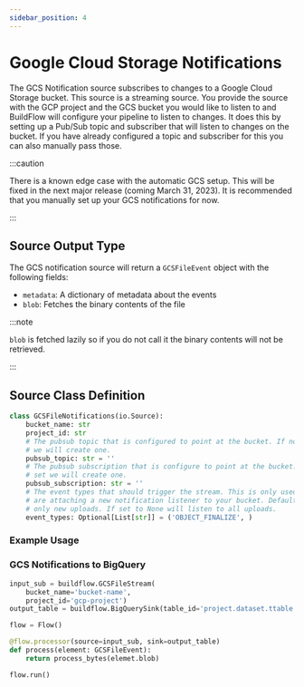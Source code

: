 ```yaml
---
sidebar_position: 4
---
```


# Google Cloud Storage Notifications

The GCS Notification source subscribes to changes to a Google Cloud Storage bucket. This source is a streaming source. You provide the source with the GCP project and the GCS bucket you would like to listen to and BuildFlow will configure your pipeline to listen to changes. It does this by setting up a Pub/Sub topic and subscriber that will listen to changes on the bucket. If you have already configured a topic and subscriber for this you can also manually pass those.

:::caution

There is a known edge case with the automatic GCS setup. This will be fixed in the next major release (coming March 31, 2023). It is recommended that you manually set up your GCS notifications for now.

:::

## Source Output Type

The GCS notification source will return a `GCSFileEvent` object with the following fields:

- `metadata`: A dictionary of metadata about the events
- `blob`: Fetches the binary contents of the file

:::note

`blob` is fetched lazily so if you do not call it the binary contents will not be retrieved.

:::

## Source Class Definition

```python
class GCSFileNotifications(io.Source):
    bucket_name: str
    project_id: str
    # The pubsub topic that is configured to point at the bucket. If not set
    # we will create one.
    pubsub_topic: str = ''
    # The pubsub subscription that is configure to point at the bucket. If not
    # set we will create one.
    pubsub_subscription: str = ''
    # The event types that should trigger the stream. This is only used if we
    # are attaching a new notification listener to your bucket. Defaults to
    # only new uploads. If set to None will listen to all uploads.
    event_types: Optional[List[str]] = ('OBJECT_FINALIZE', )
```

### Example Usage

### GCS Notifications to BigQuery

```python
input_sub = buildflow.GCSFileStream(
    bucket_name='bucket-name',
    project_id='gcp-project')
output_table = buildflow.BigQuerySink(table_id='project.dataset.ttable')

flow = Flow()

@flow.processor(source=input_sub, sink=output_table)
def process(element: GCSFileEvent):
    return process_bytes(elemet.blob)

flow.run()
```
